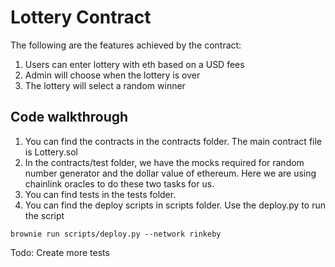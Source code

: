 # Lottery Contract

The following are the features achieved by the contract:
1. Users can enter lottery with eth based on a USD fees
2. Admin will choose when the lottery is over
3. The lottery will select a random winner

## Code walkthrough

1. You can find the contracts in the contracts folder. The main contract file is Lottery.sol
2. In the contracts/test folder, we have the mocks required for random number generator and the dollar value of ethereum. Here we are using chainlink oracles to do these two tasks for us.
4. You can find tests in the tests folder. 
3. You can find the deploy scripts in scripts folder. Use the deploy.py to run the script

```
brownie run scripts/deploy.py --network rinkeby
```

Todo: Create more tests